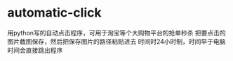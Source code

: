 # automatic-click
用python写的自动点击程序，可用于淘宝等个大购物平台的抢单秒杀
把要点击的图片截图保存，然后把保存图片的路径粘贴进去
时间时24小时制，时间早于电脑时间会直接跳出程序
